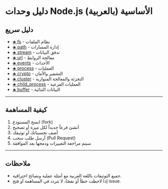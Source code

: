 # دليل وحدات Node.js الأساسية (بالعربية)

## دليل سريع

- [◈ fs](fs.md) - نظام الملفات
- [◈ path](path.md) - إدارة المسارات
- [◈ stream](stream.md) - تدفق البيانات
- [◈ url](url.md) - معالجة الروابط
- [◈ events](events.md) - الأحداث
- [◈ process](process.md) - العمليات
- [◈ crypto](crypto.md) - التشفير والأمان
- [◈ cluster](cluster.md) - التجزئة والمعالجة المتوازية
- [◈ child_process](child_process.md) - العمليات الفرعية
- [◈ buffer](buffer.md) - البيانات الثنائية

---

## كيفية المساهمة

1. انسخ المستودع (fork)
2. أنشئ فرعاً جديداً لكل ميزة أو تصحيح
3. أضف تحسيناتك أو توثيقك
4. أرسل طلب سحب (Pull Request)
5. سيتم مراجعة التغييرات ودمجها بعد الموافقة

---

## ملاحظات

- جميع التوثيقات باللغة العربية مع أمثلة عملية ونصائح احترافية.
- إذا لاحظت خطأ أو نقصًا، لا تتردد في المساهمة أو فتح issue.
